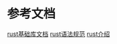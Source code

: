 






# 参考文档
[rust基础库文档](https://doc.rust-lang.org/std/index.html#macros)
[rust语法规范](https://doc.rust-lang.org/reference/introduction.html)
[rust介绍](https://doc.rust-lang.org/book/ch01-00-getting-started.html)